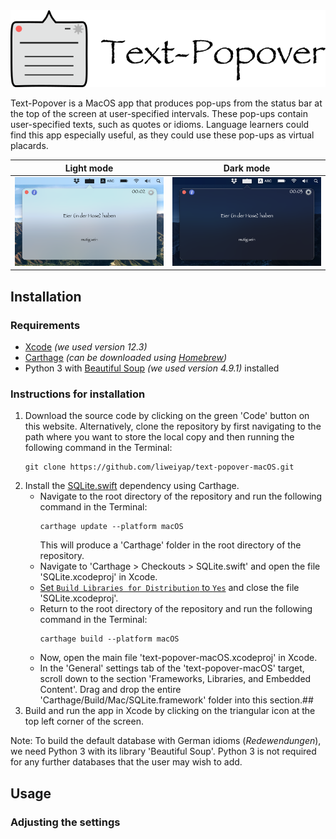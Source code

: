 <img src="text-popover-macOS/Assets.xcassets/popover-appicon-with-text.imageset/popover-appicon-with-text.png">

Text-Popover is a MacOS app that produces pop-ups from the status bar at the top of the screen at user-specified intervals. These pop-ups contain user-specified texts, such as quotes or idioms. Language learners could find this app especially useful, as they could use these pop-ups as virtual placards.

| Light mode             |  Dark mode               |
:-----------------------:|:-------------------------:
![](text-popover-macOS/Assets.xcassets/screenshot-screen-lightmode.png) | ![](text-popover-macOS/Assets.xcassets/screenshot-screen-darkmode.png)

## Installation

### Requirements

* [Xcode](https://apps.apple.com/gb/app/xcode/id497799835?mt=12) _(we used version 12.3)_
* [Carthage](https://github.com/Carthage/Carthage) _(can be downloaded using [Homebrew](https://brew.sh/))_
* Python 3 with [Beautiful Soup](https://pypi.org/project/beautifulsoup4/) _(we used version 4.9.1)_ installed

### Instructions for installation

1. Download the source code by clicking on the green 'Code' button on this website. Alternatively, clone the repository by first navigating to the path where you want to store the local copy and then running the following command in the Terminal:
   ```
   git clone https://github.com/liweiyap/text-popover-macOS.git
   ```
2. Install the [SQLite.swift](https://github.com/stephencelis/SQLite.swift) dependency using Carthage.
   * Navigate to the root directory of the repository and run the following command in the Terminal:
     ```
     carthage update --platform macOS
     ```
     This will produce a 'Carthage' folder in the root directory of the repository.
   * Navigate to 'Carthage > Checkouts > SQLite.swift' and open the file 'SQLite.xcodeproj' in Xcode.
   * [Set `Build Libraries for Distribution` to `Yes`](https://stackoverflow.com/questions/60162207/module-was-not-compiled-with-library-evolution-support-using-it-means-binary-co) and close the file 'SQLite.xcodeproj'.
   * Return to the root directory of the repository and run the following command in the Terminal:
     ```
     carthage build --platform macOS
     ```
   * Now, open the main file 'text-popover-macOS.xcodeproj' in Xcode.
   * In the 'General' settings tab of the 'text-popover-macOS' target, scroll down to the section 'Frameworks, Libraries, and Embedded Content'. Drag and drop the entire 'Carthage/Build/Mac/SQLite.framework' folder into this section.##
3. Build and run the app in Xcode by clicking on the triangular icon at the top left corner of the screen.

Note: To build the default database with German idioms (_Redewendungen_), we need Python 3 with its library 'Beautiful Soup'. Python 3 is not required for any further databases that the user may wish to add.

## Usage

### Adjusting the settings

